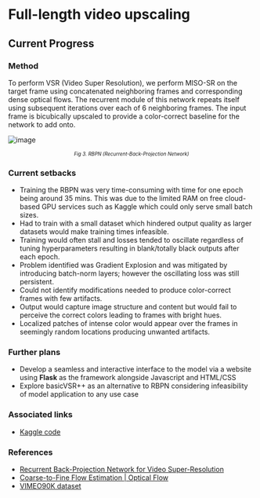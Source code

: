 # Full-length video upscaling
## Current Progress
### Method
To perform VSR (Video Super Resolution), we perform MISO-SR on the target frame using concatenated neighboring frames and corresponding dense optical flows. The recurrent module of this network repeats itself using subsequent iterations over each of 6 neighboring frames. The input frame is bicubically upscaled to provide a color-correct baseline for the network to add onto. 

![image](https://github.com/doobiusP/RBPN-VSR-P/assets/36434536/77a80756-d288-4435-b7ce-4d75d3146bf9)
*<p align="center" style="font-size:10px"> Fig 3. RBPN (Recurrent-Back-Projection Network) </p>*

### Current setbacks
<ul>
  <li>Training the RBPN was very time-consuming with time for one epoch being around 35 mins. This was due to the limited RAM on free cloud-based GPU services such as Kaggle which could only serve small batch sizes.</li> 
  <li>Had to train with a small dataset which hindered output quality as larger datasets would make training times infeasible. </li>
  <li>Training would often stall and losses tended to oscillate regardless of tuning hyperparameters resulting in blank/totally black outputs after each epoch.</li>
  <li>Problem identified was Gradient Explosion and was mitigated by introducing batch-norm layers; however the oscillating loss was still persistent.</li>
  <li>Could not identify modifications needed to produce color-correct frames with few artifacts. </li>
  <li>Output would capture image structure and content but would fail to perceive the correct colors leading to frames with bright hues.</li>
  <li>Localized patches of intense color would appear over the frames in seemingly random locations producing unwanted artifacts.</li>
</ul>

### Further plans
* Develop a seamless and interactive interface to the model via a website using **Flask** as the framework alongside Javascript and HTML/CSS
* Explore basicVSR++ as an alternative to RBPN considering infeasibility of model application to any use case

### Associated links
* <a href="https://www.kaggle.com/code/doobiusp/rbpn-vsr-v1">Kaggle code</a>
 
### References
* <a href="https://paperswithcode.com/paper/recurrent-back-projection-network-for-video/review/">Recurrent Back-Projection Network for Video Super-Resolution</a>
* <a href="https://youtu.be/VSSyPskheaE?si=1otPGzA77ieLt2MU">Coarse-to-Fine Flow Estimation | Optical Flow </a>
* <a href="http://toflow.csail.mit.edu/">VIMEO90K dataset</a>

